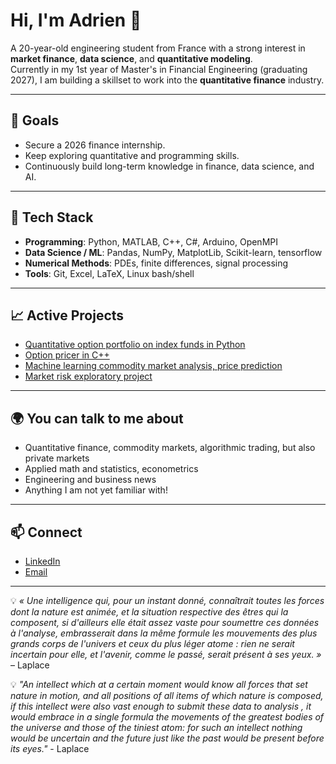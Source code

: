# Hi, I'm Adrien 👋

A 20-year-old engineering student from France with a strong interest in **market finance**, **data science**, and **quantitative modeling**.  
Currently in my 1st year of Master's in Financial Engineering (graduating 2027), I am building a skillset to work into the **quantitative finance** industry.

---

## 🎯 Goals
- Secure a 2026 finance internship.
- Keep exploring quantitative and programming skills.
- Continuously build long-term knowledge in finance, data science, and AI.

---

## 🔧 Tech Stack
- **Programming**: Python, MATLAB, C++, C#, Arduino, OpenMPI
- **Data Science / ML**: Pandas, NumPy, MatplotLib, Scikit-learn, tensorflow
- **Numerical Methods**: PDEs, finite differences, signal processing
- **Tools**: Git, Excel, LaTeX, Linux bash/shell

---

## 📈 Active Projects
- [Quantitative option portfolio on index funds in Python](https://github.com/adbayre/Quant-Option-Portfolio)
- [Option pricer in C++](https://github.com/adbayre/Option-Pricing-CPP)
- [Machine learning commodity market analysis, price prediction](https://github.com/adbayre/Commodities-Price-Prediction)
- [Market risk exploratory project](https://github.com/MartinJondeau/Market-Risk-Modelling)

---

## 🌍 You can talk to me about
- Quantitative finance, commodity markets, algorithmic trading, but also private markets
- Applied math and statistics, econometrics
- Engineering and business news
- Anything I am not yet familiar with!

---

## 📫 Connect
- [LinkedIn](www.linkedin.com/in/adrien-bayre)
- [Email](mailto:adrien.bayre@outlook.fr)

---

💡 *« Une intelligence qui, pour un instant donné, connaîtrait toutes les forces dont la nature est animée, et la situation respective des êtres qui la composent, si d'ailleurs elle était assez vaste pour soumettre ces données à l'analyse, embrasserait dans la même formule les mouvements des plus grands corps de l'univers et ceux du plus léger atome : rien ne serait incertain pour elle, et l'avenir, comme le passé, serait présent à ses yeux. »* – Laplace

💡 *"An intellect which at a certain moment would know all forces that set nature in motion, and all positions of all items of which nature is composed, if this intellect were also vast enough to submit these data to analysis , it would embrace in a single formula the movements of the greatest bodies of the universe and those of the tiniest atom: for such an intellect nothing would be uncertain and the future just like the past would be present before its eyes."* - Laplace


